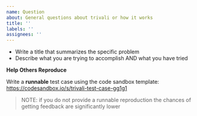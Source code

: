 ```yaml
---
name: Question
about: General questions about trivali or how it works
title: ''
labels: ''
assignees: ''
---
```


- Write a title that summarizes the specific problem
- Describe what you are trying to accomplish AND what you have tried

**Help Others Reproduce**

Write a **runnable** test case using the code sandbox template: https://codesandbox.io/s/trivali-test-case-gg1g1

> NOTE: if you do not provide a runnable reproduction the chances of getting feedback are significantly lower
